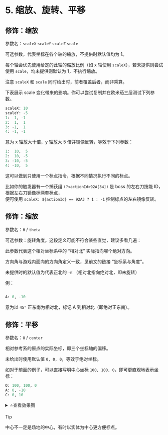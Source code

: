 # 5. 缩放、旋转、平移

## 修饰：缩放

参数名：`scaleX` `scaleY` `scaleZ` `scale`

可选参数，代表坐标在各个轴的缩放，不提供时默认值均为 1。

每个轴会优先使用给定的此轴的缩放比例（如 x 轴使用 `scaleX`），若未提供则尝试使用 `scale`，均未提供则默认为 1，不执行缩放。

注意 `scaleX` 和 `scale` 同时给出时，前者覆盖后者，而非乘算。

下表展示 scale 变化带来的影响。你可以尝试复制并在欧米茄三层测试下列参数。

```python
scaleX: 10
scaleY: -5
1:  1, -1
2:  1,  1
3: -1,  1
4: -1, -1
```

意为 x 轴放大十倍，y 轴放大 5 倍并镜像反转，等效于下列参数：

```python
1:  10,  5
2:  10, -5
3: -10, -5
4: -10,  5
```

这可以做到只使用一个标点指令，根据不同情况执行不同的标点。

比如你的触发器有一个捕获组 `(?<actionId>92A[34])` 是 boss 的左右刀技能 ID，根据左右刀镜像标两套标点，  
便可使用 `scaleX: ${actionId} == 92A3 ? 1 : -1` 控制标点的左右镜像反转。

## 修饰：缩放

参数名：`θ` / `theta`

可选参数：旋转角度。这段定义可能不符合某些直觉，建议多看几遍：

此参数代表这个相对坐标系中的 “相对北” 实际指向哪个绝对方向。

方向角与游戏内面向的方向角定义一致，见前文的链接 “坐标系与角度”。
  
未提供时的默认值为代表正北的 `-π` （相对北指向绝对北，即未旋转）

例：

```python
  
A: 0, -10
```

意为以 `45°` 正东南为相对北，标记 A 到相对北（即绝对正东南）。

## 修饰：平移

参数名：`O` / `center`

相对参考系的原点的实际坐标，即三个坐标轴的偏移。

未给出时使用默认值 `0, 0, 0`，等效于绝对坐标。

如对于前面的例子，可以直接写明中心坐标 `100, 100, 0`，即可更直观地表示坐标：

```python
O: 100, 100, 0
A: 0, -10
C: 0, 10
```

<details>
  <summary> ⭐️查看效果图</summary>
  （和前面完全一致）
  
  <img src="https://github.com/user-attachments/assets/46cebf2f-5f35-4347-8fb7-f19d3fbe2f45" height="250">
</details>

> [!TIP]
> 中心不一定是场地的中心，有时以实体为中心更方便标点。

